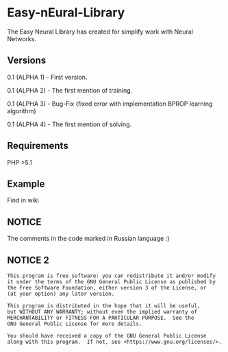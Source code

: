# Easy-nEural-Library
The Easy Neural Library has created for simplify work with Neural Networks.

## Versions
0.1 (ALPHA 1) - First version.

0.1 (ALPHA 2) - The first mention of training.

0.1 (ALPHA 3) - Bug-Fix (fixed error with implementation BPROP learning algorithm)

0.1 (ALPHA 4) - The first mention of solving.

## Requirements
PHP >5.1

## Example
Find in wiki

## NOTICE
The comments in the code marked in Russian language :)

## NOTICE 2

    This program is free software: you can redistribute it and/or modify
    it under the terms of the GNU General Public License as published by
    the Free Software Foundation, either version 3 of the License, or
    (at your option) any later version.

    This program is distributed in the hope that it will be useful,
    but WITHOUT ANY WARRANTY; without even the implied warranty of
    MERCHANTABILITY or FITNESS FOR A PARTICULAR PURPOSE.  See the
    GNU General Public License for more details.

    You should have received a copy of the GNU General Public License
    along with this program.  If not, see <https://www.gnu.org/licenses/>.
